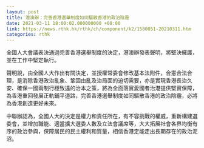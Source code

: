 ```yaml
---
layout: post
title: 港澳辦：完善香港選舉制度如同驅散香港的政治陰霾
date: 2021-03-11 18:00:02.000000000 +08:00
link: https://news.rthk.hk/rthk/ch/component/k2/1580051-20210311.htm
categories: rthk
---
```


全國人大會議表決通過完善香港選舉制度的決定，港澳辦發表聲明，將堅決擁護，並在工作中堅定執行。

聲明說，由全國人大作出有關決定，並授權常委會修改基本法附件，合憲合法合理，是消除香港政治亂象、鞏固由亂及治局面的迫切需要，亦是實現香港長治久安、確保一國兩制行穩致遠的治本之策，將為全面落實愛國者治港提供堅實保障，為香港重回發展正軌鋪平道路，完善香港選舉制度如同驅散香港的政治陰霾，必將為香港創造更好未來。

中聯辦認為，全國人大的決定是權力和責任所在，有不容挑戰的權威，重新構建選委會，並增加職能、適當擴大選委人數及立法會議席等，大大拓展社會各界均衡有序的政治參與，保障居民的民主權利和質量，相信香港定能走出長期存在的政治泥沼。
